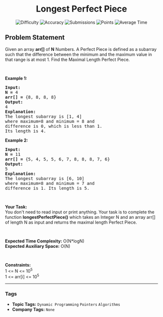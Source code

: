 <h1 align="center">Longest Perfect Piece</h1>

<p align="center">
  <img alt="Difficulty" title="Difficulty" src="https://custom-icon-badges.demolab.com/badge/Difficulty: Medium-1F222E?style=for-the-badge&logoColor=white&logo=fire"/>
  <img alt="Accuracy" title="Accuracy" src="https://custom-icon-badges.demolab.com/badge/Accuracy: 50.16%25-1F222E?style=for-the-badge&logoColor=white&logo=target"/>
  <img alt="Submissions" title="Submissions" src="https://custom-icon-badges.demolab.com/badge/Submissions: 19K+-1F222E?style=for-the-badge&logoColor=white&logo=repo"/>
  <img alt="Points" title="Points" src="https://custom-icon-badges.demolab.com/badge/Points: 4-1F222E?style=for-the-badge&logoColor=white&logo=award"/>
  <img alt="Average Time" title="Average Time" src="https://custom-icon-badges.demolab.com/badge/Average%20Time: 15m-1F222E?style=for-the-badge&logoColor=white&logo=clock"/>
</p>

## Problem Statement

Given an array <b>arr[]</b> of <b>N</b> Numbers. A Perfect Piece is defined as a subarray such that the difference between the minimum and the maximum value in that range is<b> </b>at most 1. Find the Maximal Length Perfect Piece.

 

<b>Example 1:</b>

<pre><b>Input:</b>
<b>N = </b>4
<b>arr[] = </b>{8, 8, 8, 8}
<b>Output:
</b>4
<b>Explanation:</b>
The longest subarray is [1, 4]
where maximum=8 and minimum = 8 and
difference is 0, which is less than 1.
Its length is 4.</pre>

<b>Example 2:</b>

<pre><b>Input:</b>
<b>N = </b>11
<b>arr[] = </b>{5, 4, 5, 5, 6, 7, 8, 8, 8, 7, 6}
<b>Output:
</b>5
<b>Explanation:</b>
The longest subarray is [6, 10]
where maximum=8 and minimum = 7 and
difference is 1. Its length is 5. </pre>

 

<b>Your Task:</b><br>You don't need to read input or print anything. Your task is to complete the function <b>longestPerfectPiece()</b> which takes an Integer N and an array arr[] of length N as input and returns the maximal length Perfect Piece.

 

<b>Expected Time Complexity:</b> O(N*logN)<br><b>Expected Auxiliary Space:</b> O(N)

 

<b>Constraints:</b><br>1 <= N <= 10<sup>5</sup><br>1 <= arr[i] <= 10<sup>5</sup>


<hr>

### Tags
- **Topic Tags:** `Dynamic Programming` `Pointers` `Algorithms`
- **Company Tags:** `None`
